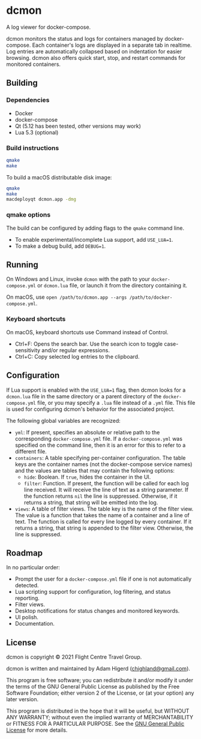 dcmon
=====

A log viewer for docker-compose.

dcmon monitors the status and logs for containers managed by docker-compose. Each container's logs are displayed in a
separate tab in realtime. Log entries are automatically collapsed based on indentation for easier browsing. dcmon also
offers quick start, stop, and restart commands for monitored containers.


Building
--------

### Dependencies

* Docker
* docker-compose
* Qt (5.12 has been tested, other versions may work)
* Lua 5.3 (optional)

### Build instructions

```sh
qmake
make
```

To build a macOS distributable disk image:
```sh
qmake
make
macdeployqt dcmon.app -dmg
```

### qmake options

The build can be configured by adding flags to the `qmake` command line.

* To enable experimental/incomplete Lua support, add `USE_LUA=1`.
* To make a debug build, add `DEBUG=1`.


Running
-------

On Windows and Linux, invoke `dcmon` with the path to your `docker-compose.yml` or
`dcmon.lua` file, or launch it from the directory containing it.

On macOS, use `open /path/to/dcmon.app --args /path/to/docker-compose.yml`.

### Keyboard shortcuts

On macOS, keyboard shortcuts use Command instead of Control.

* Ctrl+F: Opens the search bar. Use the search icon to toggle case-sensitivity and/or regular expressions.
* Ctrl+C: Copy selected log entries to the clipboard.


Configuration
-------------

If Lua support is enabled with the `USE_LUA=1` flag, then dcmon looks for a
`dcmon.lua` file in the same directory or a parent directory of the
`docker-compose.yml` file, or you may specify a `.lua` file instead of a `.yml` file.
This file is used for configuring dcmon's behavior for the associated project.

The following global variables are recognized:

* `yml`: If present, specifies an absolute or relative path to the corresponding
  `docker-compose.yml` file. If a `docker-compose.yml` was specified on the command
  line, then it is an error for this to refer to a different file.
* `containers`: A table specifying per-container configuration. The table keys are
  the container names (not the docker-compose service names) and the values are tables
  that may contain the following options:
  * `hide`: Boolean. If `true`, hides the container in the UI.
  * `filter`: Function. If present, the function will be called for each log line
    received. It will receive the line of text as a string parameter. If the function
    returns `nil` the line is suppressed. Otherwise, if it returns a string, that
    string will be emitted into the log.
* `views`: A table of filter views. The table key is the name of the filter view.
  The value is a function that takes the name of a container and a line of text.
  The function is called for every line logged by every container. If it returns a
  string, that string is appended to the filter view. Otherwise, the line is
  suppressed.


Roadmap
-------

In no particular order:

* Prompt the user for a `docker-compose.yml` file if one is not automatically detected.
* Lua scripting support for configuration, log filtering, and status reporting.
* Filter views.
* Desktop notifications for status changes and monitored keywords.
* UI polish.
* Documentation.


License
-------

dcmon is copyright &copy; 2021 Flight Centre Travel Group.

dcmon is written and maintained by Adam Higerd (chighland@gmail.com).

This program is free software; you can redistribute it and/or
modify it under the terms of the GNU General Public License
as published by the Free Software Foundation; either version 2
of the License, or (at your option) any later version.

This program is distributed in the hope that it will be useful,
but WITHOUT ANY WARRANTY; without even the implied warranty of
MERCHANTABILITY or FITNESS FOR A PARTICULAR PURPOSE.  See the
[GNU General Public License](LICENSE.md) for more details.
